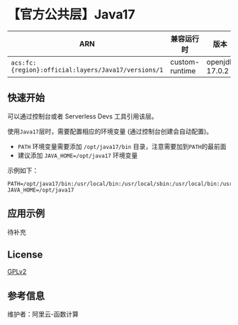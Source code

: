 
# 【官方公共层】Java17

| ARN  |  兼容运行时  | 版本 |
|------|------|--------|
| `acs:fc:{region}:official:layers/Java17/versions/1` | custom-runtime   | openjdk 17.0.2  |

## 快速开始
可以通过控制台或者 Serverless Devs 工具引用该层。

使用`Java17`层时，需要配置相应的环境变量 (通过控制台创建会自动配置)。
- `PATH` 环境变量需要添加 `/opt/java17/bin` 目录，注意需要加到`PATH`的最前面
- 建议添加 `JAVA_HOME=/opt/java17` 环境变量

示例如下：
```shell
PATH=/opt/java17/bin:/usr/local/bin:/usr/local/sbin:/usr/local/bin:/usr/sbin:/usr/bin:/sbin:/bin:/opt/bin
JAVA_HOME=/opt/java17
```

## 应用示例
待补充

## License
[GPLv2](https://openjdk.org/legal/gplv2+ce.html)

## 参考信息
维护者：阿里云-函数计算